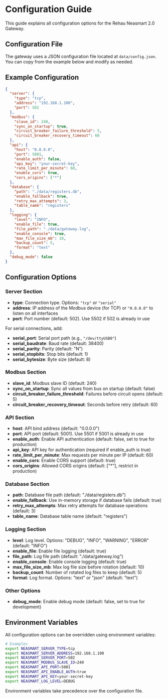 # Configuration Guide

This guide explains all configuration options for the Rehau Neasmart 2.0 Gateway.

## Configuration File

The gateway uses a JSON configuration file located at `data/config.json`. You can copy from the example below and modify as needed.

## Example Configuration

```json
{
  "server": {
    "type": "tcp",
    "address": "192.168.1.100",
    "port": 502
  },
  "modbus": {
    "slave_id": 240,
    "sync_on_startup": true,
    "circuit_breaker_failure_threshold": 5,
    "circuit_breaker_recovery_timeout": 60
  },
  "api": {
    "host": "0.0.0.0",
    "port": 5001,
    "enable_auth": false,
    "api_key": "your-secret-key",
    "rate_limit_per_minute": 60,
    "enable_cors": true,
    "cors_origins": ["*"]
  },
  "database": {
    "path": "./data/registers.db",
    "enable_fallback": true,
    "retry_max_attempts": 3,
    "table_name": "registers"
  },
  "logging": {
    "level": "INFO",
    "enable_file": true,
    "file_path": "./data/gateway.log",
    "enable_console": true,
    "max_file_size_mb": 10,
    "backup_count": 5,
    "format": "text"
  },
  "debug_mode": false
}
```

## Configuration Options

### Server Section

- **type**: Connection type. Options: `"tcp"` or `"serial"`
- **address**: IP address of the Modbus device (for TCP) or `"0.0.0.0"` to listen on all interfaces
- **port**: Port number (default: 502). Use 5502 if 502 is already in use

For serial connections, add:

- **serial_port**: Serial port path (e.g., `"/dev/ttyUSB0"`)
- **serial_baudrate**: Baud rate (default: 38400)
- **serial_parity**: Parity (default: "N")
- **serial_stopbits**: Stop bits (default: 1)
- **serial_bytesize**: Byte size (default: 8)

### Modbus Section

- **slave_id**: Modbus slave ID (default: 240)
- **sync_on_startup**: Sync all values from bus on startup (default: false)
- **circuit_breaker_failure_threshold**: Failures before circuit opens (default: 5)
- **circuit_breaker_recovery_timeout**: Seconds before retry (default: 60)

### API Section

- **host**: API bind address (default: "0.0.0.0")
- **port**: API port (default: 5001). Use 5501 if 5001 is already in use
- **enable_auth**: Enable API authentication (default: false, set to true for production)
- **api_key**: API key for authentication (required if enable_auth is true)
- **rate_limit_per_minute**: Max requests per minute per IP (default: 60)
- **enable_cors**: Enable CORS support (default: true)
- **cors_origins**: Allowed CORS origins (default: ["*"], restrict in production)

### Database Section

- **path**: Database file path (default: "./data/registers.db")
- **enable_fallback**: Use in-memory storage if database fails (default: true)
- **retry_max_attempts**: Max retry attempts for database operations (default: 3)
- **table_name**: Database table name (default: "registers")

### Logging Section

- **level**: Log level. Options: "DEBUG", "INFO", "WARNING", "ERROR" (default: "INFO")
- **enable_file**: Enable file logging (default: true)
- **file_path**: Log file path (default: "./data/gateway.log")
- **enable_console**: Enable console logging (default: true)
- **max_file_size_mb**: Max log file size before rotation (default: 10)
- **backup_count**: Number of rotated log files to keep (default: 5)
- **format**: Log format. Options: "text" or "json" (default: "text")

### Other Options

- **debug_mode**: Enable debug mode (default: false, set to true for development)

## Environment Variables

All configuration options can be overridden using environment variables:

```bash
# Examples
export NEASMART_SERVER_TYPE=tcp
export NEASMART_SERVER_ADDRESS=192.168.1.100
export NEASMART_SERVER_PORT=502
export NEASMART_MODBUS_SLAVE_ID=240
export NEASMART_API_PORT=5001
export NEASMART_API_ENABLE_AUTH=true
export NEASMART_API_KEY=your-secret-key
export NEASMART_LOG_LEVEL=DEBUG
```

Environment variables take precedence over the configuration file.
